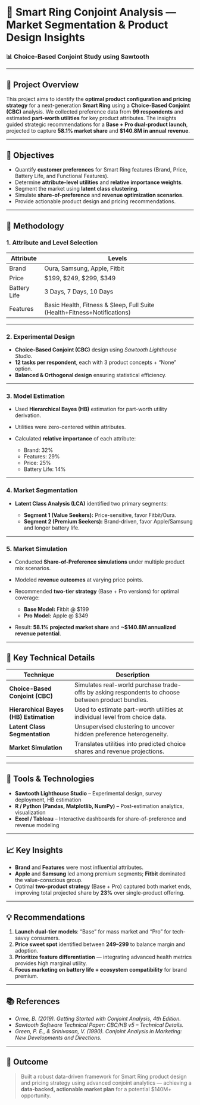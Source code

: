 # 🧠 Smart Ring Conjoint Analysis — Market Segmentation & Product Design Insights

### 📊 Choice-Based Conjoint Study using Sawtooth

---

## 📘 Project Overview

This project aims to identify the **optimal product configuration and pricing strategy** for a next-generation **Smart Ring** using a **Choice-Based Conjoint (CBC)** analysis.
We collected preference data from **99 respondents** and estimated **part-worth utilities** for key product attributes.
The insights guided strategic recommendations for a **Base + Pro dual-product launch**, projected to capture **58.1% market share** and **$140.8M in annual revenue**.

---

## 🎯 Objectives

* Quantify **customer preferences** for Smart Ring features (Brand, Price, Battery Life, and Functional Features).
* Determine **attribute-level utilities** and **relative importance weights**.
* Segment the market using **latent class clustering**.
* Simulate **share-of-preference** and **revenue optimization scenarios**.
* Provide actionable product design and pricing recommendations.

---

## 🧩 Methodology

### 1. **Attribute and Level Selection**

| Attribute    | Levels                                                                   |
| ------------ | ------------------------------------------------------------------------ |
| Brand        | Oura, Samsung, Apple, Fitbit                                             |
| Price        | $199, $249, $299, $349                                                   |
| Battery Life | 3 Days, 7 Days, 10 Days                                                  |
| Features     | Basic Health, Fitness & Sleep, Full Suite (Health+Fitness+Notifications) |

---

### 2. **Experimental Design**

* **Choice-Based Conjoint (CBC)** design using *Sawtooth Lighthouse Studio*.
* **12 tasks per respondent**, each with 3 product concepts + “None” option.
* **Balanced & Orthogonal design** ensuring statistical efficiency.

---

### 3. **Model Estimation**

* Used **Hierarchical Bayes (HB)** estimation for part-worth utility derivation.
* Utilities were zero-centered within attributes.
* Calculated **relative importance** of each attribute:

  * Brand: 32%
  * Features: 29%
  * Price: 25%
  * Battery Life: 14%

---

### 4. **Market Segmentation**

* **Latent Class Analysis (LCA)** identified two primary segments:

  * **Segment 1 (Value Seekers):** Price-sensitive, favor Fitbit/Oura.
  * **Segment 2 (Premium Seekers):** Brand-driven, favor Apple/Samsung and longer battery life.

---

### 5. **Market Simulation**

* Conducted **Share-of-Preference simulations** under multiple product mix scenarios.
* Modeled **revenue outcomes** at varying price points.
* Recommended **two-tier strategy** (Base + Pro versions) for optimal coverage:

  * **Base Model:** Fitbit @ $199
  * **Pro Model:** Apple @ $349
* Result: **58.1% projected market share** and **~$140.8M annualized revenue potential**.

---

## 🧮 Key Technical Details

| Technique                              | Description                                                                                       |
| -------------------------------------- | ------------------------------------------------------------------------------------------------- |
| **Choice-Based Conjoint (CBC)**        | Simulates real-world purchase trade-offs by asking respondents to choose between product bundles. |
| **Hierarchical Bayes (HB) Estimation** | Used to estimate part-worth utilities at individual level from choice data.                       |
| **Latent Class Segmentation**          | Unsupervised clustering to uncover hidden preference heterogeneity.                               |
| **Market Simulation**                  | Translates utilities into predicted choice shares and revenue projections.                        |

---

## 🧰 Tools & Technologies

* **Sawtooth Lighthouse Studio** – Experimental design, survey deployment, HB estimation
* **R / Python (Pandas, Matplotlib, NumPy)** – Post-estimation analytics, visualization
* **Excel / Tableau** – Interactive dashboards for share-of-preference and revenue modeling

---

## 📈 Key Insights

* **Brand** and **Features** were most influential attributes.
* **Apple** and **Samsung** led among premium segments; **Fitbit** dominated the value-conscious group.
* Optimal **two-product strategy** (Base + Pro) captured both market ends, improving total projected share by **23%** over single-product offering.

---

## 💡 Recommendations

1. **Launch dual-tier models**: “Base” for mass market and “Pro” for tech-savvy consumers.
2. **Price sweet spot** identified between **$249–$299** to balance margin and adoption.
3. **Prioritize feature differentiation** — integrating advanced health metrics provides high marginal utility.
4. **Focus marketing on battery life + ecosystem compatibility** for brand premium.

---



## 📚 References

* *Orme, B. (2019). Getting Started with Conjoint Analysis, 4th Edition.*
* *Sawtooth Software Technical Paper: CBC/HB v5 – Technical Details.*
* *Green, P. E., & Srinivasan, V. (1990). Conjoint Analysis in Marketing: New Developments and Directions.*

---

## 🏁 Outcome

> Built a robust data-driven framework for Smart Ring product design and pricing strategy using advanced conjoint analytics — achieving a **data-backed, actionable market plan** for a potential $140M+ opportunity.


